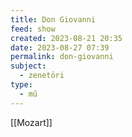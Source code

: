 ```yaml
---
title: Don Giovanni
feed: show
created: 2023-08-21 20:35
date: 2023-08-27 07:39
permalink: don-giovanni
subject:
  - zenetöri
type:
  - mű
---
```

[[Mozart]]